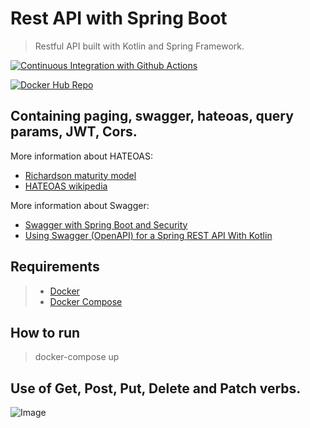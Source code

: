 # Rest API with Spring Boot

> Restful API built with Kotlin and Spring Framework.



[![Continuous Integration with Github Actions](https://github.com/AlanAndCode/rest-api-with-spring-boot/actions/workflows/continuous_integration.yml/badge.svg)](https://github.com/AlanAndCode/rest-api-with-spring-boot/actions/workflows/continuous_integration.yml)

[![Docker Hub Repo](https://img.shields.io/docker/pulls/alanandcode/rest-with-spring-boot-erudio-get.svg)](https://hub.docker.com/repository/docker/alanandcode/rest-with-spring-boot-erudio-get)


## Containing paging, swagger, hateoas, query params, JWT, Cors.

More information about HATEOAS:
* [Richardson maturity model](https://martinfowler.com/articles/richardsonMaturityModel.html)
* [HATEOAS wikipedia](https://en.wikipedia.org/wiki/HATEOAS)


More information about Swagger:
* [Swagger with Spring Boot and Security](https://medium.com/turkcell/swagger-with-spring-boot-and-security-cf8585dcf3b2)
* [Using Swagger (OpenAPI) for a Spring REST API With Kotlin](https://www.baeldung.com/kotlin/swagger-spring-rest-api)




## Requirements
> * [Docker](https://docs.docker.com/get-docker/) 
> * [Docker Compose](https://docs.docker.com/compose/install/)

## How to run
> docker-compose up

## Use of Get, Post, Put, Delete and Patch verbs.

![Image](https://www.oreilly.com/api/v2/epubs/9781788992510/files/assets/36067bfe-7767-42c3-9d83-1dfe4f7538b4.png "REST API's RESTFul do 0 à AWS com Spring Boot, Kotlin e Docker")








